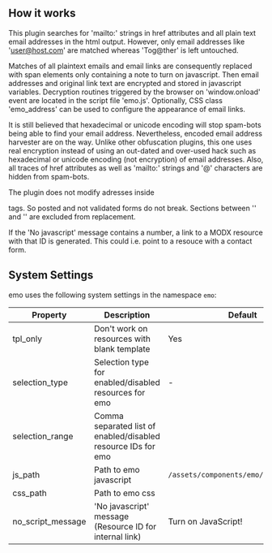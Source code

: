 ## How it works

This plugin searches for 'mailto:' strings in href attributes and all plain text
email addresses in the html output. However, only email addresses like
'user@host.com' are matched whereas 'Tog@ther' is left untouched.

Matches of all plaintext emails and email links are consequently replaced with
span elements only containing a note to turn on javascript. Then email addresses
and original link text are encrypted and stored in javascript variables.
Decryption routines triggered by the browser on 'window.onload' event are
located in the script file 'emo.js'. Optionally, CSS class 'emo_address' can be
used to configure the appearance of email links.

It is still believed that hexadecimal or unicode encoding will stop spam-bots
being able to find your email address. Nevertheless, encoded email address
harvester are on the way. Unlike other obfuscation plugins, this one uses real
encryption instead of using an out-dated and over-used hack such as hexadecimal
or unicode encoding (not encryption) of email addresses. Also, all traces of
href attributes as well as 'mailto:' strings and '@' characters are hidden from
spam-bots.

The plugin does not modify adresses inside <form> tags. So posted and not
validated forms do not break. Sections between  '<!-- emo-exclude -->' and
'<!-- /emo-exclude -->' are excluded from replacement.

If the 'No javascript' message contains a number, a link to a MODX resource with
that ID is generated. This could i.e. point to a resouce with a contact form.

## System Settings

emo uses the following system settings in the namespace `emo`:
   
Property          | Description                                                   | Default
----------------- | ------------------------------------------------------------- | -------
tpl_only          | Don't work on resources with blank template                   | Yes
selection_type    | Selection type for enabled/disabled resources for emo         | -
selection_range   | Comma separated list of enabled/disabled resource IDs for emo |
js_path           | Path to emo javascript                                        | `/assets/components/emo/js/emo.min.js`
css_path          | Path to emo css                                               |
no_script_message | 'No javascript' message (Resource ID for internal link)       | Turn on JavaScript!

